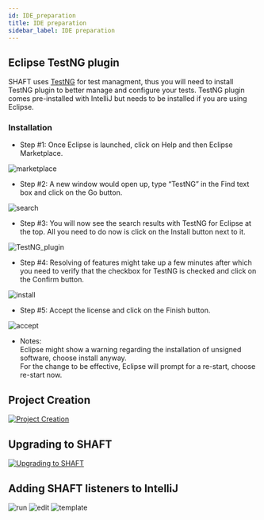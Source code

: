 ```yaml
---
id: IDE_preparation
title: IDE preparation
sidebar_label: IDE preparation
---
```


## Eclipse TestNG plugin
SHAFT uses [TestNG] for test managment, thus you will need to install TestNG plugin to better manage and configure your tests.
TestNG plugin comes pre-installed with IntelliJ but needs to be installed if you are using Eclipse.
### Installation
- Step #1: Once Eclipse is launched, click on Help and then Eclipse Marketplace.

![marketplace](https://cdn.lambdatest.com/blog/wp-content/uploads/2020/07/Eclipse-Marketplace.png)
- Step #2: A new window would open up, type “TestNG” in the Find text box and click on the Go button.

![search](https://www.lambdatest.com/blog/wp-content/uploads/2020/07/testng.png)<br/>
- Step #3: You will now see the search results with TestNG for Eclipse at the top. All you need to do now is click on the Install button next to it.

![TestNG_plugin](https://www.lambdatest.com/blog/wp-content/uploads/2020/07/TestNG-for-Eclipse.png)
- Step #4: Resolving of features might take up a few minutes after which you need to verify that the checkbox for TestNG is checked and click on the Confirm button.

![install](https://www.lambdatest.com/blog/wp-content/uploads/2020/07/testng-with-eclipes.png)

- Step #5: Accept the license and click on the Finish button.

![accept](https://www.lambdatest.com/blog/wp-content/uploads/2020/07/TestNG-installation.png)
- Notes: <br/>
 Eclipse might show a warning regarding the installation of unsigned software, choose install anyway.<br/>
 For the change to be effective, Eclipse will prompt for a re-start, choose re-start now.



## Project Creation
[![Project Creation](https://img.youtube.com/vi/IhC2vW8YpHY/0.jpg)](https://youtu.be/IhC2vW8YpHY)


## Upgrading to SHAFT
[![Upgrading to SHAFT](https://img.youtube.com/vi/2LKCmBndWNo/0.jpg)](https://youtu.be/2LKCmBndWNo)

## Adding SHAFT listeners to IntelliJ
![run](https://live.staticflickr.com/65535/51405765833_62bec5179c_c.jpg)
![edit](https://live.staticflickr.com/65535/51404743097_5c1f1e559d_c.jpg)
![template](https://live.staticflickr.com/65535/51406472770_2ca0728272_c.jpg)

[TestNG]:<https://testng.org/doc/>